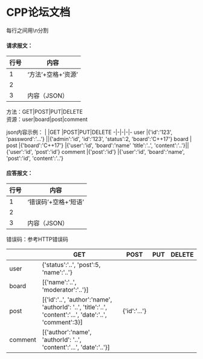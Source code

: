 # CPP论坛文档

每行之间用\n分割

#### 请求报文：  
行号|内容
-|-
1|‘方法’+空格+‘资源’
2|
3|内容（JSON）

方法：GET|POST|PUT|DELETE   
资源：user|board|post|comment

json内容示例：
|       |GET               |POST|PUT|DELETE
-|-|-|-|-
user    |{'id':'123', 'password':'...'}      ||{'admin':'id', 'id':'123', 'status':2, 'board':'C++17'}
board   |
post    |{'board':'C++17'} |{'user':'id', 'board':'name' 'title':'..', 'content':'..'}||{'user':'id', 'post':'id'}
comment |{'post':'id'}      |{'user':'id', 'board':'name', 'post':'id', 'content':'..'}



#### 应答报文：
行号|内容
-|-
1|‘错误码’+空格+‘短语’
2|
3|内容（JSON）

错误码：参考HTTP错误码

|       |GET               |POST|PUT|DELETE
-|-|-|-|-
user|{'status':'..', 'post':5, 'name':'..'}
board|\[{'name':'..', 'moderator':'..'}\]
post|\[{'id':'..', 'author':'name', 'authorId': '..', 'title':'..', 'content':'...', 'date':'..', 'comment':3}\]|{'id':'...'}
comment|\[{'author':'name', 'authorId': '..', 'content':'...', 'date':'..'}\]

